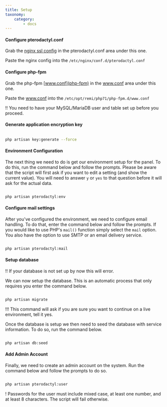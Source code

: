 ```yaml
---
title: Setup
taxonomy:
    category:
        - docs
---
```


#### Configure pterodactyl.conf
Grab the [nginx ssl config](pterodactyl-conf) in the pterodactyl.conf area under this one.

Paste the nginx config into the `/etc/nginx/conf.d/pterodactyl.conf`

#### Configure php-fpm
Grab the php-fpm [www.conf](php-fpm) in the www.conf area under this one.

Paste the www.conf into the `/etc/opt/remi/php71/php-fpm.d/www.conf`

!! You need to have your MySQL/MariaDB user and table set up before you proceed.

#### Generate application encryption key
```sh

php artisan key:generate --force
```

#### Environment Configuration

The next thing we need to do is get our environment setup for the panel. To do this, run the command below and follow the prompts. Please be aware that the script will first ask if you want to edit a setting (and show the current value). You will need to answer `y` or `yes` to that question before it will ask for the actual data.

```sh

php artisan pterodactyl:env
```

#### Configure mail settings

After you've configured the environment, we need to configure email handling. To do that, enter the command below and follow the prompts. If you would like to use PHP's `mail()` function simply select the `mail` option. You also have the option to use SMTP or an email delivery service.

```sh

php artisan pterodactyl:mail
```

#### Setup database

!! If your database is not set up by now this will error.

We can now setup the database. This is an automatic process that only requires you enter the command below.

```sh

php artisan migrate
```

!!! This command will ask if you are sure you want to continue on a live environment, tell it yes.

Once the database is setup we then need to seed the database with service information. To do so, run the command below.

```sh

php artisan db:seed
```

#### Add Admin Account

Finally, we need to create an admin account on the system. Run the command below and follow the prompts to do so.

```sh

php artisan pterodactyl:user
```

! Passwords for the user must include mixed case, at least one number, and at least 8 characters. The script will fail otherwise.

